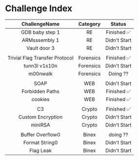 # Challenge Index

| ChallengeName                  | Category  | Status       |
|:------------------------------:|:---------:|:------------:|
| GDB baby step 1                | RE        | Finished ✅ |
| ARMsssembly 1                  | RE        | Didn't Start |
| Vault door 3                   | RE        | Didn't Start |
|                                |           |              |
| Trivial Flag Transfer Protocol | Forensics | Finished ✅  |
| tunn3l v1s10n                  | Forensics | Didn't Start |
| m00nwalk                       | Forensics | Doing ??     |
|                                |           |              |
| SOAP                           | WEB       | Didn't Start |
| Forbidden Paths                | WEB       | Finished ✅  |
| cookies                        | WEB       | Finished ✅  |
|                                |           |              |
| C3                             | Crypto    | Finished ✅ |
| Custom Encryption              | Crypto    | Didn't Start |
| miniRSA                        | Crypto    | Didn't Start |
|                                |           |              |
| Buffer Overflow0               | Binex     | doing ?? |
| Format String0                 | Binex     | Didn't Start |
| Flag Leak                      | Binex     | Didn't Start |

